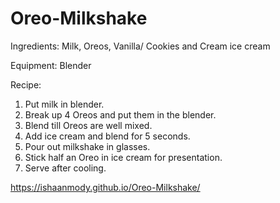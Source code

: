 # Oreo-Milkshake

Ingredients:
Milk,
Oreos,
Vanilla/ Cookies and Cream ice cream

Equipment:
Blender

Recipe:
1) Put milk in blender.
2) Break up 4 Oreos and put them in the blender.
3) Blend till Oreos are well mixed.
4) Add ice cream and blend for 5 seconds.
5) Pour out milkshake in glasses.
6) Stick half an Oreo in ice cream for presentation.
7) Serve after cooling.



















https://ishaanmody.github.io/Oreo-Milkshake/
